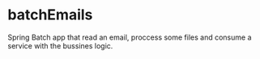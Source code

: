 # batchEmails
Spring Batch app that read an email, proccess some files and consume a service with the bussines logic.
